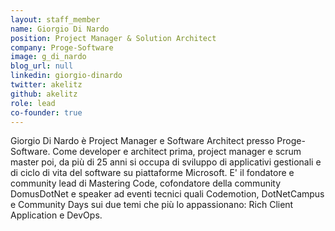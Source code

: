 ```yaml
---
layout: staff_member
name: Giorgio Di Nardo
position: Project Manager & Solution Architect
company: Proge-Software
image: g_di_nardo
blog_url: null
linkedin: giorgio-dinardo
twitter: akelitz
github: akelitz
role: lead
co-founder: true
---
```

Giorgio Di Nardo è Project Manager e Software Architect presso Proge-Software.
Come developer e architect prima, project manager e scrum master poi, da più di 25 anni si occupa di sviluppo di applicativi gestionali e di ciclo di vita del software su piattaforme Microsoft.
E' il fondatore e community lead di Mastering Code, cofondatore della community DomusDotNet e speaker ad eventi tecnici quali Codemotion, DotNetCampus e Community Days sui due temi che più lo appassionano: Rich Client Application e DevOps.